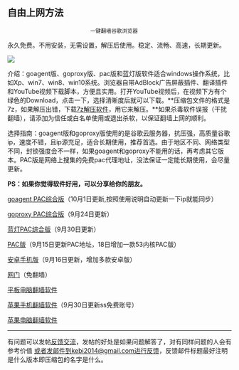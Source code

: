 ## **********************自由上网方法**********************

                              一键翻墙谷歌浏览器



永久免费。不用安装，无需设置，解压后使用。稳定、流畅、高速，长期更新。

![](https://raw.githubusercontent.com/Alvin9999/pac2/master/%E5%9B%BE%E6%A0%87.PNG)


介绍：goagent版、goproxy版、pac版和蓝灯版软件适合windows操作系统，比如Xp、win7、win8、win10系统。浏览器自带AdBlock广告屏蔽插件、翻译插件和YouTube视频下载脚本，方便且实用。打开YouTube视频后，在视频下方有个绿色的Download，点击一下，选择清晰度后就可以下载。**压缩包文件的格式是7z，如果解压出错，下载[7z解压软件](https://sparanoid.com/lab/7z/)，用它来解压。**如果杀毒软件误报（干扰翻墙），请添加为信任或白名单使用或退出杀软，以保证翻墙上网的顺利。

选择指南：goagent版和goproxy版使用的是谷歌云服务器，抗压强，高质量谷歌ip，速度不错，且ip源充足，适合长期使用，推荐首选。由于地区不同、网络类型不同，封锁强度会不一样，如果goagent和goproxy不能用的话，再考虑其它版本。PAC版是网络上搜集的免费pac代理地址，没法保证一定能长期使用，会尽量更新。

**PS：如果你觉得软件好用，可以分享给你的朋友。**


[goagent PAC综合版](https://github.com/Alvin9999/new-pac/wiki/goagent-PAC%E7%BB%BC%E5%90%88%E7%89%88)（10月1日更新,按照使用说明自动更新一下ip就能同步）

[goproxy PAC综合版](https://github.com/Alvin9999/new-pac/wiki/goproxy-PAC%E7%BB%BC%E5%90%88%E7%89%88)（9月24日更新）

[蓝灯PAC综合版](https://github.com/Alvin9999/new-pac/wiki/%E8%93%9D%E7%81%AF-PAC%E7%BB%BC%E5%90%88%E7%89%88)（9月30日更新）


[PAC版](https://github.com/Alvin9999/new-pac/wiki/PAC%E7%89%88)（9月15日更新PAC地址，18日增加一款53内核PAC版）


[安卓手机版](https://github.com/Alvin9999/new-pac/wiki/%E5%AE%89%E5%8D%93%E6%89%8B%E6%9C%BA%E7%89%88)（9月16日更新，增加多款安卓版）

[网门](https://github.com/Alvin9999/new-pac/wiki/%E7%BD%91%E9%97%A8%EF%BC%88%E5%85%8D%E7%BF%BB%E5%A2%99%EF%BC%89)（免翻墙）


[平板电脑翻墙软件](https://github.com/Alvin9999/new-pac/wiki/%E5%B9%B3%E6%9D%BF%E7%94%B5%E8%84%91%E7%BF%BB%E5%A2%99%E8%BD%AF%E4%BB%B6)

[苹果手机翻墙软件](https://github.com/Alvin9999/new-pac/wiki/%E8%8B%B9%E6%9E%9C%E6%89%8B%E6%9C%BA%E7%BF%BB%E5%A2%99%E8%BD%AF%E4%BB%B6)（9月30日更新ss免费账号）

[苹果电脑翻墙软件](https://github.com/Alvin9999/new-pac/wiki/%E8%8B%B9%E6%9E%9C%E7%94%B5%E8%84%91macOS%E7%BF%BB%E5%A2%99%E8%BD%AF%E4%BB%B6)


   

***

有问题可以发帖[反馈交流](https://github.com/Alvin9999/new-pac/issues)，发帖的好处是如果问题解答了，对有同样问题的人会有参考价值
或者发邮件到kebi2014@gmail.com进行反馈，反馈邮件标题最好注明是什么版本即压缩包的名字是什么。
